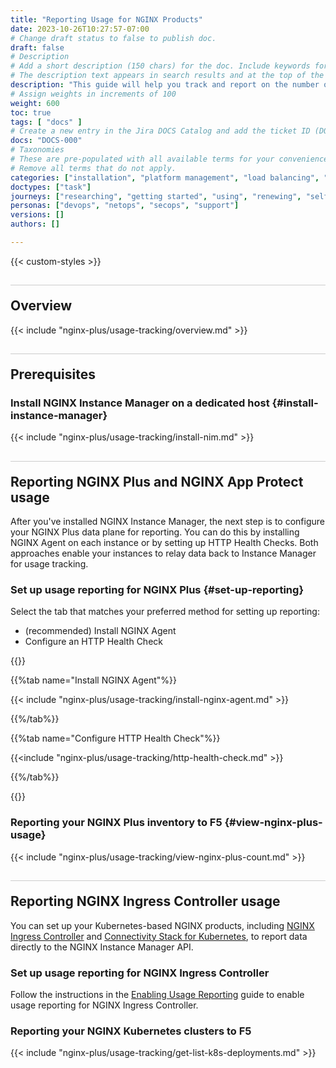 ```yaml
---
title: "Reporting Usage for NGINX Products"
date: 2023-10-26T10:27:57-07:00
# Change draft status to false to publish doc.
draft: false
# Description
# Add a short description (150 chars) for the doc. Include keywords for SEO. 
# The description text appears in search results and at the top of the doc.
description: "This guide will help you track and report on the number of your NGINX Plus installations -- including for NGINX App Protect, NGINX Ingress Controller, and Kubernetes Connectivity Stack deployments. You may be required to report this information if you are enrolled in a commercial plan such as [F5's Flex Consumption Program](https://www.f5.com/products/get-f5/flex-consumption-program)."
# Assign weights in increments of 100
weight: 600
toc: true
tags: [ "docs" ]
# Create a new entry in the Jira DOCS Catalog and add the ticket ID (DOCS-<number>) below
docs: "DOCS-000"
# Taxonomies
# These are pre-populated with all available terms for your convenience.
# Remove all terms that do not apply.
categories: ["installation", "platform management", "load balancing", "api management", "service mesh", "security", "analytics"]
doctypes: ["task"]
journeys: ["researching", "getting started", "using", "renewing", "self service"]
personas: ["devops", "netops", "secops", "support"]
versions: []
authors: []

---
```


{{< custom-styles >}}

<style>
h2 {
  border-top: 1px solid #ccc;
  padding-top:20px;
}
</style>

## Overview

{{< include "nginx-plus/usage-tracking/overview.md" >}}

## Prerequisites

### Install NGINX Instance Manager on a dedicated host {#install-instance-manager}

{{< include "nginx-plus/usage-tracking/install-nim.md" >}}


## Reporting NGINX Plus and NGINX App Protect usage

After you've installed NGINX Instance Manager, the next step is to configure your NGINX Plus data plane for reporting. You can do this by installing NGINX Agent on each instance or by setting up HTTP Health Checks. Both approaches enable your instances to relay data back to Instance Manager for usage tracking.

### Set up usage reporting for NGINX Plus {#set-up-reporting}

Select the tab that matches your preferred method for setting up reporting:

- (recommended) Install NGINX Agent 
- Configure an HTTP Health Check

{{<tabs name="configure-reporting">}}

{{%tab name="Install NGINX Agent"%}}

{{< include "nginx-plus/usage-tracking/install-nginx-agent.md" >}}

{{%/tab%}}

{{%tab name="Configure HTTP Health Check"%}}

{{<include "nginx-plus/usage-tracking/http-health-check.md" >}}

{{%/tab%}}

{{</tabs>}}

### Reporting your NGINX Plus inventory to F5 {#view-nginx-plus-usage}

{{< include "nginx-plus/usage-tracking/view-nginx-plus-count.md" >}}

## Reporting NGINX Ingress Controller usage

You can set up your Kubernetes-based NGINX products, including [NGINX Ingress Controller](https://www.nginx.com/products/nginx-ingress-controller/) and [Connectivity Stack for Kubernetes](https://www.nginx.com/solutions/kubernetes/), to report data directly to the NGINX Instance Manager API.

### Set up usage reporting for NGINX Ingress Controller

Follow the instructions in the [Enabling Usage Reporting](https://docs.nginx.com/nginx-ingress-controller/usage-reporting/) guide to enable usage reporting for NGINX Ingress Controller.

### Reporting your NGINX Kubernetes clusters to F5

{{< include "nginx-plus/usage-tracking/get-list-k8s-deployments.md" >}}
